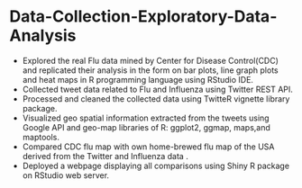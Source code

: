 # Data-Collection-Exploratory-Data-Analysis
- Explored the real Flu data mined by Center for Disease Control(CDC) and replicated their analysis  in the form on bar plots, line graph   plots and heat maps in R programming language using RStudio  IDE. 
- Collected tweet data related to Flu and Influenza using Twitter REST API. 
- Processed and cleaned the collected data using TwitteR vignette library package. 
- Visualized geo spatial information extracted from the tweets using Google API and geo-map  libraries of R: ggplot2, ggmap, maps,and       maptools. 
- Compared CDC flu map with own home-brewed flu map of the USA derived from the Twitter and Influenza data .
- Deployed a webpage displaying all comparisons using Shiny R package on RStudio web server.
